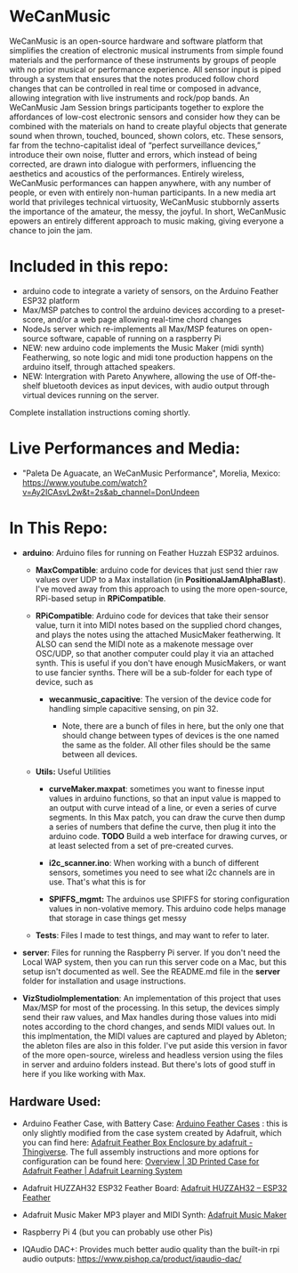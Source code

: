 # WeCanMusic

WeCanMusic is an open-source hardware and software platform that simplifies the creation of electronic musical instruments from simple found materials and the performance of these instruments by groups of people with no prior musical or performance experience. All sensor input is piped through a system that ensures that the notes produced follow chord changes that can be controlled in real time or composed in advance, allowing integration with live instruments and rock/pop bands. An WeCanMusic Jam Session brings participants together to explore the affordances of low-cost electronic sensors and consider how they can be combined with the materials on hand to create playful objects that generate sound when thrown, touched, bounced, shown colors, etc. These sensors, far from the techno-capitalist ideal of “perfect surveillance devices,” introduce their own noise, flutter and errors, which instead of being corrected, are drawn into dialogue with performers, influencing the aesthetics and acoustics of the performances. Entirely wireless, WeCanMusic performances can happen anywhere, with any number of people, or even with entirely non-human participants. In a new media art world that privileges technical virtuosity, WeCanMusic stubbornly asserts the importance of the amateur, the messy, the joyful. In short, WeCanMusic epowers an entirely different approach to music making, giving everyone a chance to join the jam.

# Included in this repo:

- arduino code to integrate a variety of sensors, on the Arduino Feather ESP32 platform
- Max/MSP patches to control the arduino devices according to a preset-score, and/or a web page allowing real-time chord changes
- NodeJs server which re-implements all Max/MSP features on open-source software, capable of running on a raspberry Pi
- NEW: new arduino code implements the Music Maker (midi synth) Featherwing, so note logic and midi tone production happens on the arduino itself, through attached speakers.
- NEW: Intergration with Pareto Anywhere, allowing the use of Off-the-shelf bluetooth devices as input devices, with audio output through virtual devices running on the server. 

Complete installation instructions coming shortly.

# Live Performances and Media:

- "Paleta De Aguacate, an WeCanMusic Performance", Morelia, Mexico:  https://www.youtube.com/watch?v=Ay2ICAsvL2w&t=2s&ab_channel=DonUndeen 

# In This Repo:

- **arduino**: Arduino files for running on Feather Huzzah ESP32 arduinos. 
  
  - **MaxCompatible**: arduino code for devices that just send thier raw values over UDP to a Max installation (in **PositionalJamAlphaBlast**). I've moved away from this approach to using the more open-source, RPi-based setup in **RPiCompatible**.
  
  - **RPiCompatible**: Arduino code for devices that take their sensor value, turn it into MIDI notes based on the supplied chord changes, and plays the notes using the attached MusicMaker featherwing. It ALSO can send the MIDI note as a makenote message over OSC/UDP, so that another computer could play it via an attached synth. This is useful if you don't have enough MusicMakers, or want to use fancier synths. There will be a sub-folder for each type of device, such as
    
    - **wecanmusic_capacitive**: The version of the device code for handling simple capacitive sensing, on pin 32.
      
      - Note, there are a bunch of files in here, but the only one that should change between types of devices is the one named the same as the folder. All other files should be the same between all devices.
  
  - **Utils:** Useful Utilities
    
    - **curveMaker.maxpat**: sometimes you want to finesse input values in arduino functions, so that an input value is mapped to an output with curve intead of a line, or even a series of curve segments. In this Max patch, you can draw the curve then dump a series of numbers that define the curve, then plug it into the arduino code. **TODO** Build a web interface for drawing curves, or at least selected from a set of pre-created curves.
    
    - **i2c_scanner.ino**:  When working with a bunch of different sensors, sometimes you need to see what i2c channels are in use. That's what this is for
    
    - **SPIFFS_mgmt:** The arduinos use SPIFFS for storing configuration values in non-volative memory. This arduino code helps manage that storage in case things get messy
  
  - **Tests**: Files I made to test things, and may want to refer to later.

- **server**: Files for running the Raspberry Pi server. If you don't need the Local WAP system, then you can run this server code on a Mac, but this setup isn't documented as well. See the README.md file in the **server** folder for installation and usage instructions.

- **VizStudioImplementation**: An implementation of this project that uses Max/MSP for most of the processing. In this setup, the devices simply send their raw values, and Max handles during those values into midi notes according to the chord changes, and sends MIDI values out. In this implmentation, the MIDI values are captured and played by Ableton; the ableton files are also in this folder. I've put aside this version in favor of the more open-source, wireless and headless version using the files in server and arduino folders instead. But there's lots of good stuff in here if you like working with Max.

## Hardware Used:

- Arduino Feather Case, with Battery Case: [Arduino Feather Cases](https://www.tinkercad.com/things/8DuQjJnMVJv-arduino-feather-cases) : this is only slightly modified from the case system created by Adafruit, which you can find here: [Adafruit Feather Box Enclosure by adafruit - Thingiverse](https://www.thingiverse.com/thing:2209964/files). The full assembly instructions and more options for configuration can be found here: [Overview | 3D Printed Case for Adafruit Feather | Adafruit Learning System](https://learn.adafruit.com/3d-printed-case-for-adafruit-feather/) 

- Adafruit HUZZAH32 ESP32 Feather Board: [Adafruit HUZZAH32 – ESP32 Feather ](https://www.adafruit.com/product/3405) 

- Adafruit Music Maker MP3 player and MIDI Synth: [Adafruit Music Maker](https://www.adafruit.com/product/3357) 

- Raspberry Pi 4 (but you can probably use other Pis)

- IQAudio DAC+: Provides much better audio quality than the built-in rpi audio outputs: https://www.pishop.ca/product/iqaudio-dac/ 

# 
